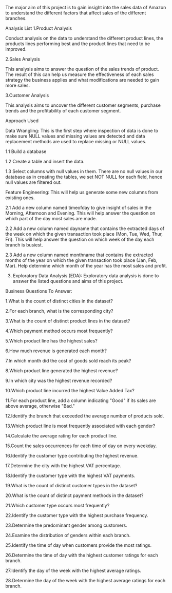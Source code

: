 The major aim of this project is to gain insight into the sales data of Amazon to understand the different factors that affect sales of the different branches.


Analysis List
1.Product Analysis

Conduct analysis on the data to understand the different product lines, the products lines performing best and the product lines that need to be improved.

2.Sales Analysis

This analysis aims to answer the question of the sales trends of product. The result of this can help us measure the effectiveness of each sales strategy the business applies and what modifications are needed to gain more sales.

3.Customer Analysis

This analysis aims to uncover the different customer segments, purchase trends and the profitability of each customer segment.



Approach Used

Data Wrangling: This is the first step where inspection of data is done to make sure NULL values and missing values are detected and data replacement methods are used to replace missing or NULL values.


1.1          Build a database

1.2          Create a table and insert the data.

1.3          Select columns with null values in them. There are no null values in our database as in creating the tables, we set NOT  NULL for each field, hence null values are filtered out.


Feature Engineering: This will help us generate some new columns from existing ones.


2.1           Add a new column named timeofday to give insight of sales in the Morning, Afternoon and Evening. This will help answer the question on which part of the day most sales are made.

2.2          Add a new column named dayname that contains the extracted days of the week on which the given transaction took place (Mon, Tue, Wed, Thur, Fri). This will help answer the question on which week of the day each branch is busiest.

2.3        Add a new column named monthname that contains the extracted months of the year on which the given transaction took place (Jan, Feb, Mar). Help determine which month of the year has the most sales and profit.

 3. Exploratory Data Analysis (EDA): Exploratory data analysis is done to answer the listed questions and aims of this project.




Business Questions To Answer:

1.What is the count of distinct cities in the dataset?

2.For each branch, what is the corresponding city?

3.What is the count of distinct product lines in the dataset?

4.Which payment method occurs most frequently?

5.Which product line has the highest sales?

6.How much revenue is generated each month?

7.In which month did the cost of goods sold reach its peak?

8.Which product line generated the highest revenue?

9.In which city was the highest revenue recorded?

10.Which product line incurred the highest Value Added Tax?

11.For each product line, add a column indicating "Good" if its sales are above average, otherwise "Bad."

12.Identify the branch that exceeded the average number of products sold.

13.Which product line is most frequently associated with each gender?

14.Calculate the average rating for each product line.

15.Count the sales occurrences for each time of day on every weekday.

16.Identify the customer type contributing the highest revenue.

17.Determine the city with the highest VAT percentage.

18.Identify the customer type with the highest VAT payments.

19.What is the count of distinct customer types in the dataset?

20.What is the count of distinct payment methods in the dataset?

21.Which customer type occurs most frequently?

22.Identify the customer type with the highest purchase frequency.

23.Determine the predominant gender among customers.

24.Examine the distribution of genders within each branch.

25.Identify the time of day when customers provide the most ratings.

26.Determine the time of day with the highest customer ratings for each branch.

27.Identify the day of the week with the highest average ratings.

28.Determine the day of the week with the highest average ratings for each branch.


